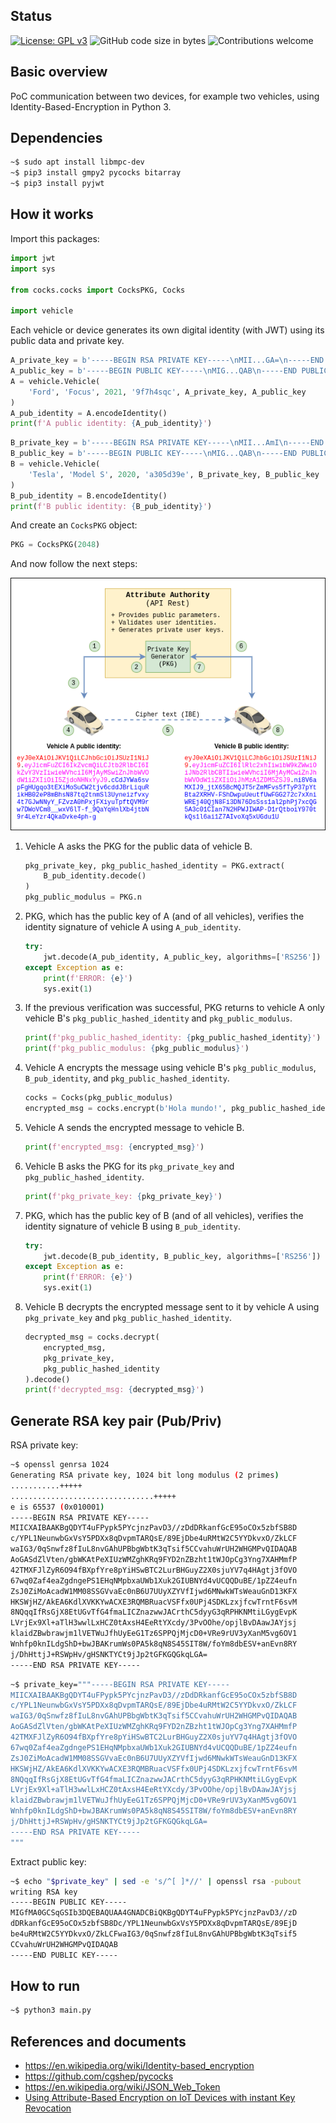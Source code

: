 ## Status

[![License: GPL v3](https://img.shields.io/badge/License-GPLv3-brightgreen.svg)](https://www.gnu.org/licenses/gpl-3.0)
![GitHub code size in bytes](https://img.shields.io/github/languages/code-size/JavDomGom/Identity-Based-Encryption)
![Contributions welcome](https://img.shields.io/badge/contributions-welcome-brightgreen.svg)

## Basic overview

PoC communication between two devices, for example two vehicles, using Identity-Based-Encryption in Python 3.

## Dependencies

```bash
~$ sudo apt install libmpc-dev
~$ pip3 install gmpy2 pycocks bitarray
~$ pip3 install pyjwt
```

## How it works

Import this packages:

```python
import jwt
import sys

from cocks.cocks import CocksPKG, Cocks

import vehicle
```

Each vehicle or device generates its own digital identity (with JWT) using its public data and private key.

```python
A_private_key = b'-----BEGIN RSA PRIVATE KEY-----\nMII...GA=\n-----END RSA PRIVATE KEY-----'
A_public_key = b'-----BEGIN PUBLIC KEY-----\nMIG...QAB\n-----END PUBLIC KEY-----'
A = vehicle.Vehicle(
    'Ford', 'Focus', 2021, '9f7h4sqc', A_private_key, A_public_key
)
A_pub_identity = A.encodeIdentity()
print(f'A public identity: {A_pub_identity}')
```

```python
B_private_key = b'-----BEGIN RSA PRIVATE KEY-----\nMII...AmI\n-----END RSA PRIVATE KEY-----'
B_public_key = b'-----BEGIN PUBLIC KEY-----\nMIG...QAB\n-----END PUBLIC KEY-----'
B = vehicle.Vehicle(
    'Tesla', 'Model S', 2020, 'a305d39e', B_private_key, B_public_key
)
B_pub_identity = B.encodeIdentity()
print(f'B public identity: {B_pub_identity}')
```

And create an `CocksPKG` object:
```python
PKG = CocksPKG(2048)
```

And now follow the next steps:

<p align="center"><img src="https://github.com/JavDomGom/Identity-Based-Encryption/blob/main/img/Identity-Based-Encryption-explanation.png"></p>

1. Vehicle A asks the PKG for the public data of vehicle B.

    ```python
    pkg_private_key, pkg_public_hashed_identity = PKG.extract(
        B_pub_identity.decode()
    )
    pkg_public_modulus = PKG.n
    ```

2. PKG, which has the public key of A (and of all vehicles), verifies the identity signature of vehicle A using `A_pub_identity`.

    ```python
    try:
        jwt.decode(A_pub_identity, A_public_key, algorithms=['RS256'])
    except Exception as e:
        print(f'ERROR: {e}')
        sys.exit(1)
    ```

3. If the previous verification was successful, PKG returns to vehicle A only vehicle B's `pkg_public_hashed_identity` and `pkg_public_modulus`.

    ```python
    print(f'pkg_public_hashed_identity: {pkg_public_hashed_identity}')
    print(f'pkg_public_modulus: {pkg_public_modulus}')
    ```

4. Vehicle A encrypts the message using vehicle B's `pkg_public_modulus`, `B_pub_identity`, and `pkg_public_hashed_identity`.

    ```python
    cocks = Cocks(pkg_public_modulus)
    encrypted_msg = cocks.encrypt(b'Hola mundo!', pkg_public_hashed_identity)
    ```

5. Vehicle A sends the encrypted message to vehicle B.

    ```python
    print(f'encrypted_msg: {encrypted_msg}')
    ```

6. Vehicle B asks the PKG for its `pkg_private_key` and `pkg_public_hashed_identity`.

    ```python
    print(f'pkg_private_key: {pkg_private_key}')
    ```

7. PKG, which has the public key of B (and of all vehicles), verifies the identity signature of vehicle B using `B_pub_identity`.

    ```python
    try:
        jwt.decode(B_pub_identity, B_public_key, algorithms=['RS256'])
    except Exception as e:
        print(f'ERROR: {e}')
        sys.exit(1)
    ```

8. Vehicle B decrypts the encrypted message sent to it by vehicle A using `pkg_private_key` and `pkg_public_hashed_identity`.

    ```python
    decrypted_msg = cocks.decrypt(
        encrypted_msg,
        pkg_private_key,
        pkg_public_hashed_identity
    ).decode()
    print(f'decrypted_msg: {decrypted_msg}')
    ```

## Generate RSA key pair (Pub/Priv)

RSA private key:

```bash
~$ openssl genrsa 1024
Generating RSA private key, 1024 bit long modulus (2 primes)
...........+++++
................................+++++
e is 65537 (0x010001)
-----BEGIN RSA PRIVATE KEY-----
MIICXAIBAAKBgQDYT4uFPypk5PYcjnzPavD3//zDdDRkanfGcE95oCOx5zbfSB8D
c/YPL1NeunwbGxVsY5PDXx8qDvpmTARQsE/89EjDbe4uRMtW2C5YYDkvxO/ZkLCF
waIG3/0qSnwfz8fIuL8nvGAhUPBbgWbtK3qTsif5CCvahuWrUH2WHGMPvQIDAQAB
AoGASdZlVten/gbWKAtPeXIUzWMZghKRq9FYD2nZBzht1tWJOpCg3Yng7XAHMmfP
42TMXFJlZyR6O94fBXpfYre8pYiHSwBTC2LurBHGuyZ2X0sjuYV7q4HAgtj3fOVO
67wq0Zaf4eaZgdngePS1EHqNMpbxaUWb1Xuk2GIUBNYd4vUCQQDuBE/1pZZ4eufn
ZsJ0ZiMoAcadW1MM08SSGVvaEc0nB6U7UUyXZYVfIjwd6MNwkWTsWeauGnD13KFX
HKSWjHZ/AkEA6KdlXVKKYwACXE3RQMBRuacVSFfx0UPj4SDKLzxjfcwTrntF6svM
8NQqqIfRsGjX8EtUGvTfG4fmaLICZnazwwJACrthC5dyyG3qRPHKNMtiLGygEvpK
LVrjEx9Xl+aTlH3wwlLxHCZ0tAxsH4EeRtYXcdy/3PvOOhe/opjlBvDAawJAYjsj
klaidZBwbrawjm1lVETWuJfhUyEeG1Tz6SPPQjMjcD0+VRe9rUV3yXanM5vg6OV1
Wnhfp0knILdgShD+bwJBAKrumWs0PA5k8qN8S45SIT8W/foYm8dbESV+anEvn8RY
j/DhHttjJ+RSWpHv/gHSNKTYCt9jJp2tGFKGQGkqLGA=
-----END RSA PRIVATE KEY-----
```

```bash
~$ private_key="""-----BEGIN RSA PRIVATE KEY-----
MIICXAIBAAKBgQDYT4uFPypk5PYcjnzPavD3//zDdDRkanfGcE95oCOx5zbfSB8D
c/YPL1NeunwbGxVsY5PDXx8qDvpmTARQsE/89EjDbe4uRMtW2C5YYDkvxO/ZkLCF
waIG3/0qSnwfz8fIuL8nvGAhUPBbgWbtK3qTsif5CCvahuWrUH2WHGMPvQIDAQAB
AoGASdZlVten/gbWKAtPeXIUzWMZghKRq9FYD2nZBzht1tWJOpCg3Yng7XAHMmfP
42TMXFJlZyR6O94fBXpfYre8pYiHSwBTC2LurBHGuyZ2X0sjuYV7q4HAgtj3fOVO
67wq0Zaf4eaZgdngePS1EHqNMpbxaUWb1Xuk2GIUBNYd4vUCQQDuBE/1pZZ4eufn
ZsJ0ZiMoAcadW1MM08SSGVvaEc0nB6U7UUyXZYVfIjwd6MNwkWTsWeauGnD13KFX
HKSWjHZ/AkEA6KdlXVKKYwACXE3RQMBRuacVSFfx0UPj4SDKLzxjfcwTrntF6svM
8NQqqIfRsGjX8EtUGvTfG4fmaLICZnazwwJACrthC5dyyG3qRPHKNMtiLGygEvpK
LVrjEx9Xl+aTlH3wwlLxHCZ0tAxsH4EeRtYXcdy/3PvOOhe/opjlBvDAawJAYjsj
klaidZBwbrawjm1lVETWuJfhUyEeG1Tz6SPPQjMjcD0+VRe9rUV3yXanM5vg6OV1
Wnhfp0knILdgShD+bwJBAKrumWs0PA5k8qN8S45SIT8W/foYm8dbESV+anEvn8RY
j/DhHttjJ+RSWpHv/gHSNKTYCt9jJp2tGFKGQGkqLGA=
-----END RSA PRIVATE KEY-----
"""
```

Extract public key:

```bash
~$ echo "$private_key" | sed -e 's/^[ ]*//' | openssl rsa -pubout
writing RSA key
-----BEGIN PUBLIC KEY-----
MIGfMA0GCSqGSIb3DQEBAQUAA4GNADCBiQKBgQDYT4uFPypk5PYcjnzPavD3//zD
dDRkanfGcE95oCOx5zbfSB8Dc/YPL1NeunwbGxVsY5PDXx8qDvpmTARQsE/89EjD
be4uRMtW2C5YYDkvxO/ZkLCFwaIG3/0qSnwfz8fIuL8nvGAhUPBbgWbtK3qTsif5
CCvahuWrUH2WHGMPvQIDAQAB
-----END PUBLIC KEY-----
```

## How to run

```bash
~$ python3 main.py
```

## References and documents

* https://en.wikipedia.org/wiki/Identity-based_encryption
* https://github.com/cgshep/pycocks
* https://en.wikipedia.org/wiki/JSON_Web_Token
* [Using Attribute-Based Encryption on IoT Devices
with instant Key Revocation](https://core.ac.uk/download/pdf/195320109.pdf)
